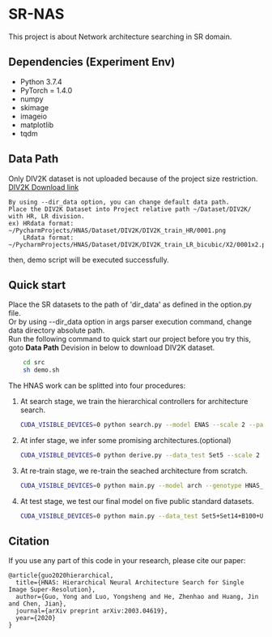 # SR-NAS
This project is about Network architecture searching in SR domain.
## Dependencies (Experiment Env)
* Python 3.7.4
* PyTorch = 1.4.0
* numpy
* skimage
* imageio
* matplotlib
* tqdm


## Data Path
Only DIV2K dataset is not uploaded because of the project size restriction. [DIV2K Download link](https://data.vision.ee.ethz.ch/cvl/DIV2K/)

```
By using --dir_data option, you can change default data path. 
Place the DIV2K Dataset into Project relative path ~/Dataset/DIV2K/ with HR, LR division.
ex) HRdata format: ~/PycharmProjects/HNAS/Dataset/DIV2K/DIV2K_train_HR/0001.png
    LRdata format: ~/PycharmProjects/HNAS/Dataset/DIV2K/DIV2K_train_LR_bicubic/X2/0001x2.png
```
then, demo script will be executed successfully.


## Quick start 
Place the SR datasets to the path of  'dir_data' as defined in the option.py file.  
Or by using --dir_data option in args parser execution command, change data directory absolute path.  
Run the following command to quick start our project
before you try this, goto **Data Path** Devision in below to download DIV2K dataset.

```bash
    cd src       
    sh demo.sh
```


The HNAS work can be splitted into four procedures:  
1. At search stage, we train the hierarchical controllers for architecture search.  
    ```bash
    CUDA_VISIBLE_DEVICES=0 python search.py --model ENAS --scale 2 --patch_size 96 --save search_model --reset --data_test Set5 --layers 12 --init_channels 8 --entropy_coeff 1 --lr 0.001 --epoch 400 --flops_scale 0.2
    ```

2. At infer stage, we infer some promising architectures.(optional)
    ```bash
    CUDA_VISIBLE_DEVICES=0 python derive.py --data_test Set5 --scale 2 --pre_train  ../experiment/search_model/model/model_best.pt  --test_only --self_ensemble --save_results --save result/ --train_controller False --model ENAS --layer 12 --init_channels 8 --seed 1  
    ```

3. At re-train stage, we re-train the seached architecture from scratch. 
    ```bash
    CUDA_VISIBLE_DEVICES=0 python main.py --model arch --genotype HNAS_A --scale 2 --patch_size 96 --save retrain_result --reset --data_test Set5 --data_range 1-800/801-810 --layers 12 --init_channels 64 --lr 1e-3 --epoch 300 --upsampling_Pos 9 --n_GPUs 1
    ```

3. At test stage, we test our final model on five public standard datasets. 
    ```bash
    CUDA_VISIBLE_DEVICES=0 python main.py --data_test Set5+Set14+B100+Urban100+Manga109 --data_range 801-900 --scale 2 --pre_train  ../experiment/retrain_result/model/model_best.pt  --test_only --self_ensemble --save_results --save result_arch/ --train_controller False --model arch --genotype HNAS_A --layer 12 --init_channels 64 --upsampling_Pos 9
    ```

## Citation

If you use any part of this code in your research, please cite our paper:

```
@article{guo2020hierarchical,
  title={HNAS: Hierarchical Neural Architecture Search for Single Image Super-Resolution},
  author={Guo, Yong and Luo, Yongsheng and He, Zhenhao and Huang, Jin and Chen, Jian},
  journal={arXiv preprint arXiv:2003.04619},
  year={2020}
}
```
